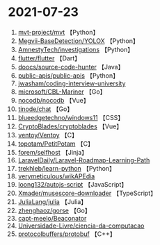 # 2021-07-23

1. [mvt-project/mvt](https://github.com/mvt-project/mvt) 【Python】
2. [Megvii-BaseDetection/YOLOX](https://github.com/Megvii-BaseDetection/YOLOX) 【Python】
3. [AmnestyTech/investigations](https://github.com/AmnestyTech/investigations) 【Python】
4. [flutter/flutter](https://github.com/flutter/flutter) 【Dart】
5. [doocs/source-code-hunter](https://github.com/doocs/source-code-hunter) 【Java】
6. [public-apis/public-apis](https://github.com/public-apis/public-apis) 【Python】
7. [jwasham/coding-interview-university](https://github.com/jwasham/coding-interview-university) 
8. [microsoft/CBL-Mariner](https://github.com/microsoft/CBL-Mariner) 【Go】
9. [nocodb/nocodb](https://github.com/nocodb/nocodb) 【Vue】
10. [tinode/chat](https://github.com/tinode/chat) 【Go】
11. [blueedgetechno/windows11](https://github.com/blueedgetechno/windows11) 【CSS】
12. [CryptoBlades/cryptoblades](https://github.com/CryptoBlades/cryptoblades) 【Vue】
13. [ventoy/Ventoy](https://github.com/ventoy/Ventoy) 【C】
14. [topotam/PetitPotam](https://github.com/topotam/PetitPotam) 【C】
15. [forem/selfhost](https://github.com/forem/selfhost) 【Jinja】
16. [LaravelDaily/Laravel-Roadmap-Learning-Path](https://github.com/LaravelDaily/Laravel-Roadmap-Learning-Path) 
17. [trekhleb/learn-python](https://github.com/trekhleb/learn-python) 【Python】
18. [verymeticulous/wikAPEdia](https://github.com/verymeticulous/wikAPEdia) 
19. [loong132/autojs-script](https://github.com/loong132/autojs-script) 【JavaScript】
20. [Xmader/musescore-downloader](https://github.com/Xmader/musescore-downloader) 【TypeScript】
21. [JuliaLang/julia](https://github.com/JuliaLang/julia) 【Julia】
22. [zhenghaoz/gorse](https://github.com/zhenghaoz/gorse) 【Go】
23. [capt-meelo/Beaconator](https://github.com/capt-meelo/Beaconator) 
24. [Universidade-Livre/ciencia-da-computacao](https://github.com/Universidade-Livre/ciencia-da-computacao) 
25. [protocolbuffers/protobuf](https://github.com/protocolbuffers/protobuf) 【C++】
